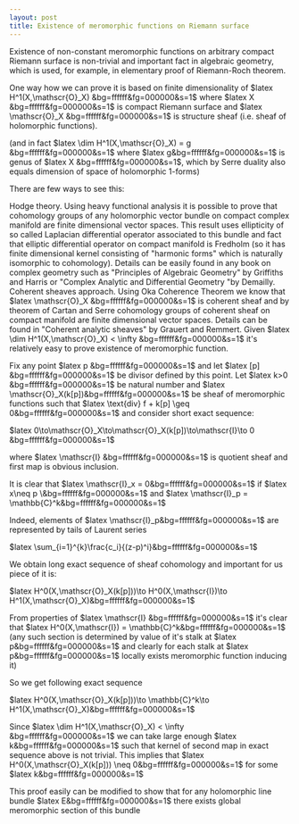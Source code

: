 ```yaml
---
layout: post
title: Existence of meromorphic functions on Riemann surface
---
```


Existence of non-constant meromorphic functions on arbitrary compact Riemann surface is non-trivial and important fact in algebraic geometry, which is used, for example, in elementary proof of Riemann-Roch theorem.

One way how we can prove it is based on finite dimensionality of $latex H^1(X,\mathscr{O}_X) &bg=ffffff&fg=000000&s=1$ where $latex X &bg=ffffff&fg=000000&s=1$ is compact Riemann surface and $latex \mathscr{O}_X &bg=ffffff&fg=000000&s=1$ is structure sheaf (i.e. sheaf of holomorphic functions).

(and in fact $latex \dim H^1(X,\mathscr{O}_X) = g &bg=ffffff&fg=000000&s=1$ where $latex g&bg=ffffff&fg=000000&s=1$ is genus of $latex X &bg=ffffff&fg=000000&s=1$, which by Serre duality also equals dimension of space of holomorphic 1-forms)

There are few ways to see this:

Hodge theory. Using heavy functional analysis it is possible to prove that cohomology groups of any holomorphic vector bundle on compact complex manifold are finite dimensional vector spaces. This result uses ellipticity of so called Laplacian differential operator associated to this bundle and fact that elliptic differential operator on compact manifold is Fredholm (so it has finite dimensional kernel consisting of "harmonic forms" which is naturally isomorphic to cohomology). Details can be easily found in any book on complex geometry such as "Principles of Algebraic Geometry" by Griffiths and Harris or "Complex Analytic and Differential Geometry "by Demailly. 
Coherent sheaves approach. Using Oka Coherence Theorem we know that $latex \mathscr{O}_X &bg=ffffff&fg=000000&s=1$ is coherent sheaf and by theorem of Cartan and Serre cohomology groups of coherent sheaf on compact manifold are finite dimensional vector spaces. Details can be found in "Coherent analytic sheaves" by Grauert and Remmert.
Given $latex \dim H^1(X,\mathscr{O}_X) < \infty &bg=ffffff&fg=000000&s=1$ it's relatively easy to prove existence of meromorphic function.

Fix any point $latex p &bg=ffffff&fg=000000&s=1$ and let $latex [p] &bg=ffffff&fg=000000&s=1$ be divisor defined by this point. Let $latex k>0 &bg=ffffff&fg=000000&s=1$ be natural number and $latex \mathscr{O}_X(k[p])&bg=ffffff&fg=000000&s=1$ be sheaf of meromorphic functions such that $latex \text{div} f + k[p] \geq 0&bg=ffffff&fg=000000&s=1$ and consider short exact sequence:

$latex 0\to\mathscr{O}_X\to\mathscr{O}_X(k[p])\to\mathscr{I}\to 0 &bg=ffffff&fg=000000&s=1$

where $latex \mathscr{I} &bg=ffffff&fg=000000&s=1$ is quotient sheaf and first map is obvious inclusion.

It is clear that $latex \mathscr{I}_x = 0&bg=ffffff&fg=000000&s=1$ if $latex x\neq p \&bg=ffffff&fg=000000&s=1$ and $latex \mathscr{I}_p = \mathbb{C}^k&bg=ffffff&fg=000000&s=1$

Indeed, elements of $latex \mathscr{I}_p&bg=ffffff&fg=000000&s=1$ are represented by tails of Laurent series

$latex \sum_{i=1}^{k}\frac{c_i}{(z-p)^i}&bg=ffffff&fg=000000&s=1$

We obtain long exact sequence of sheaf cohomology and important for us piece of it is:

$latex H^0(X,\mathscr{O}_X(k[p]))\to H^0(X,\mathscr{I})\to H^1(X,\mathscr{O}_X)&bg=ffffff&fg=000000&s=1$

From properties of $latex \mathscr{I} &bg=ffffff&fg=000000&s=1$ it's clear that $latex H^0(X,\mathscr{I}) = \mathbb{C}^k&bg=ffffff&fg=000000&s=1$ (any such section is determined by value of it's stalk at $latex p&bg=ffffff&fg=000000&s=1$ and clearly for each stalk at $latex p&bg=ffffff&fg=000000&s=1$ locally exists meromorphic function inducing it)

So we get following exact sequence

$latex H^0(X,\mathscr{O}_X(k[p]))\to \mathbb{C}^k\to H^1(X,\mathscr{O}_X)&bg=ffffff&fg=000000&s=1$

Since $latex \dim H^1(X,\mathscr{O}_X) < \infty &bg=ffffff&fg=000000&s=1$ we can take large enough $latex k&bg=ffffff&fg=000000&s=1$ such that kernel of second map in exact sequence above is not trivial. This implies that $latex H^0(X,\mathscr{O}_X(k[p])) \neq 0&bg=ffffff&fg=000000&s=1$ for some $latex k&bg=ffffff&fg=000000&s=1$

This proof easily can be modified to show that for any holomorphic line bundle $latex E&bg=ffffff&fg=000000&s=1$ there exists global meromorphic section of this bundle



